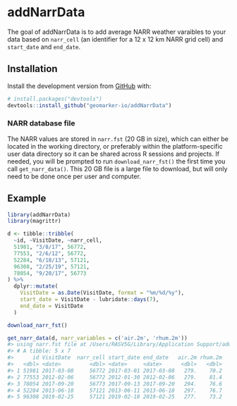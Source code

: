
<!-- README.md is generated from README.Rmd. Please edit that file -->

# addNarrData

<!-- badges: start -->

<!-- badges: end -->

The goal of addNarrData is to add average NARR weather varaibles to your
data based on `narr_cell` (an identifier for a 12 x 12 km NARR grid
cell) and `start_date` and `end_date`.

## Installation

Install the development version from [GitHub](https://github.com/) with:

``` r
# install.packages("devtools")
devtools::install_github("geomarker-io/addNarrData")
```

### NARR database file

The NARR values are stored in `narr.fst` (20 GB in size), which can
either be located in the working directory, or preferably within the
platform-specific user data directory so it can be shared across R
sessions and projects. If needed, you will be prompted to run
`download_narr_fst()` the first time you call `get_narr_data()`. This 20
GB file is a large file to download, but will only need to be done once
per user and computer.

## Example

``` r
library(addNarrData)
library(magrittr)

d <- tibble::tribble(
  ~id, ~VisitDate, ~narr_cell,
  51981, "3/8/17", 56772,
  77553, "2/6/12", 56772,
  52284, "6/18/13", 57121,
  96308, "2/25/19", 57121,
  78054, "9/20/17", 56773
) %>%
  dplyr::mutate(
    VisitDate = as.Date(VisitDate, format = "%m/%d/%y"),
    start_date = VisitDate - lubridate::days(7),
    end_date = VisitDate
  )

download_narr_fst()

get_narr_data(d, narr_variables = c('air.2m', 'rhum.2m'))
#> using narr.fst file at /Users/RASV5G/Library/Application Support/addNarrdata/narr.fst
#> # A tibble: 5 x 7
#>      id VisitDate  narr_cell start_date end_date   air.2m rhum.2m
#>   <dbl> <date>         <dbl> <date>     <date>      <dbl>   <dbl>
#> 1 51981 2017-03-08     56772 2017-03-01 2017-03-08   279.    70.2
#> 2 77553 2012-02-06     56772 2012-01-30 2012-02-06   279.    81.4
#> 3 78054 2017-09-20     56773 2017-09-13 2017-09-20   294.    76.6
#> 4 52284 2013-06-18     57121 2013-06-11 2013-06-18   297.    76.7
#> 5 96308 2019-02-25     57121 2019-02-18 2019-02-25   277.    73.2
```
